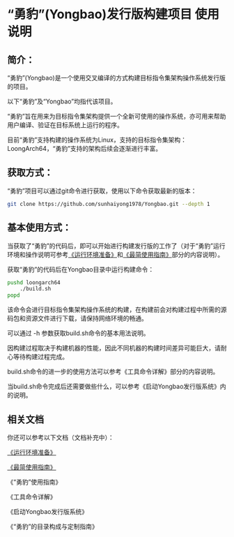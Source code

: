 # “勇豹”(Yongbao)发行版构建项目 使用说明

## 简介：

“勇豹”(Yongbao)是一个使用交叉编译的方式构建目标指令集架构操作系统发行版的项目。

以下“勇豹”及“Yongbao”均指代该项目。

“勇豹”旨在用来为目标指令集架构提供一个全新可使用的操作系统，亦可用来帮助用户编译、验证在目标系统上运行的程序。

目前“勇豹”支持构建的操作系统为Linux，支持的目标指令集架构：LoongArch64，“勇豹”支持的架构后续会逐渐进行丰富。

## 获取方式：

“勇豹”项目可以通过git命令进行获取，使用以下命令获取最新的版本：

```sh
git clone https://github.com/sunhaiyong1978/Yongbao.git --depth 1
```

## 基本使用方式：

当获取了“勇豹”的代码后，即可以开始进行构建发行版的工作了（对于“勇豹”运行环境和操作说明可参考[《运行环境准备》](docs/运行环境准备.md)和[《最简使用指南》](docs/最简使用指南.md)部分的内容说明）。

获取“勇豹”的代码后在Yongbao目录中运行构建命令：

```sh
pushd loongarch64
	./build.sh
popd
```

该命令会进行目标指令集架构操作系统的构建，在构建前会对构建过程中所需的源码包和资源文件进行下载，请保持网络环境的畅通。

可以通过 -h 参数获取build.sh命令的基本用法说明。

因构建过程取决于构建机器的性能，因此不同机器的构建时间差异可能巨大，请耐心等待构建过程完成。

build.sh命令的进一步的使用方法可以参考《工具命令详解》部分的内容说明。

当build.sh命令完成后还需要做些什么，可以参考《启动Yongbao发行版系统》内的说明。

## 相关文档

你还可以参考以下文档（文档补充中）：

[《运行环境准备》](docs/运行环境准备.md)

[《最简使用指南》](docs/最简使用指南.md)

《“勇豹”使用指南》

《工具命令详解》

《启动Yongbao发行版系统》

《“勇豹”的目录构成与定制指南》
